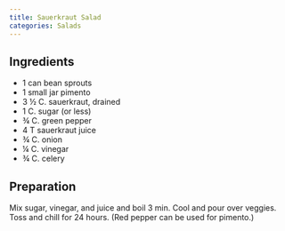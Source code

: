 ```yaml
---
title: Sauerkraut Salad
categories: Salads
---
```


## Ingredients

- 1 can bean sprouts
- 1 small jar pimento
- 3 ½ C. sauerkraut, drained
- 1 C. sugar (or less)
- ¾ C. green pepper
- 4 T sauerkraut juice
- ¾ C. onion
- ¼ C. vinegar
- ¾ C. celery

## Preparation

Mix sugar, vinegar, and juice and boil 3 min.  Cool and pour over veggies.  Toss and chill for 24 hours. (Red pepper can be used for pimento.)

